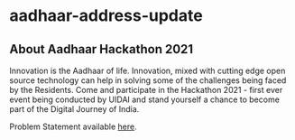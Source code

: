 # aadhaar-address-update

## About Aadhaar Hackathon 2021
Innovation is the Aadhaar of life. Innovation, mixed with cutting edge open source technology can help in solving some of the challenges being faced by the Residents. Come and participate in the Hackathon 2021 - first ever event being conducted by UIDAI and stand yourself a chance to become part of the Digital Journey of India.

Problem Statement available [here](https://github.com/sobhanbera/aadhaar-address-update/blob/master/Address%20Update%20PS.pdf).


